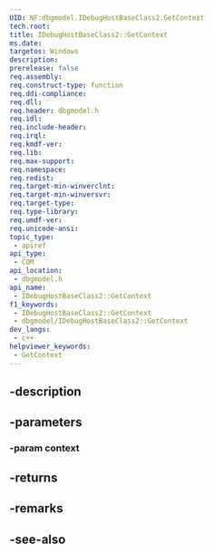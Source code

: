 ```yaml
---
UID: NF:dbgmodel.IDebugHostBaseClass2.GetContext
tech.root: 
title: IDebugHostBaseClass2::GetContext
ms.date: 
targetos: Windows
description: 
prerelease: false
req.assembly: 
req.construct-type: function
req.ddi-compliance: 
req.dll: 
req.header: dbgmodel.h
req.idl: 
req.include-header: 
req.irql: 
req.kmdf-ver: 
req.lib: 
req.max-support: 
req.namespace: 
req.redist: 
req.target-min-winverclnt: 
req.target-min-winversvr: 
req.target-type: 
req.type-library: 
req.umdf-ver: 
req.unicode-ansi: 
topic_type:
 - apiref
api_type:
 - COM
api_location:
 - dbgmodel.h
api_name:
 - IDebugHostBaseClass2::GetContext
f1_keywords:
 - IDebugHostBaseClass2::GetContext
 - dbgmodel/IDebugHostBaseClass2::GetContext
dev_langs:
 - c++
helpviewer_keywords:
 - GetContext
---
```


## -description

## -parameters

### -param context

## -returns

## -remarks

## -see-also

